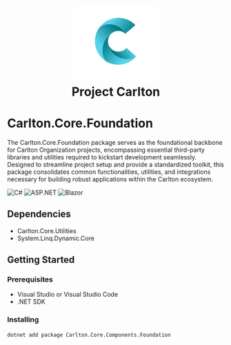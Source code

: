 ﻿<h1 align="center">
    <img src="../../Components/Carlton.Core.Components/wwwroot/images/CarltonLogo.png" alt="Carlton Logo" width="200" />
</br>
    Project Carlton
</br>

# Carlton.Core.Foundation 

The Carlton.Core.Foundation package serves as the foundational backbone for Carlton Organization projects, encompassing essential third-party libraries and utilities required to kickstart development seamlessly. Designed to streamline project setup and provide a standardized toolkit, this package consolidates common functionalities, utilities, and integrations necessary for building robust applications within the Carlton ecosystem.

![C#](https://img.shields.io/badge/language-C%23-blue)
![ASP.NET](https://img.shields.io/badge/ASP.NET-blue)
![Blazor](https://img.shields.io/badge/Blazor-blue)

## Dependencies

* Carlton.Core.Utilities
* System.Linq.Dynamic.Core

## Getting Started

### Prerequisites

* Visual Studio or Visual Studio Code
* .NET SDK

### Installing

```bash
dotnet add package Carlton.Core.Components.Foundation
```

